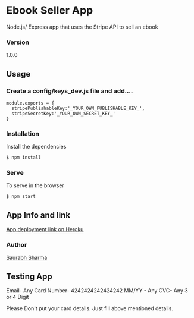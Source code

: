 # Ebook Seller App

Node.js/ Express app that uses the Stripe API to sell an ebook

### Version
1.0.0

## Usage

### Create a config/keys_dev.js file and add....

````
module.exports = {
  stripePublishableKey:'_YOUR_OWN_PUBLISHABLE_KEY_',
  stripeSecretKey:'_YOUR_OWN_SECRET_KEY_'
}
````

### Installation

Install the dependencies

```sh
$ npm install
```

### Serve
To serve in the browser

```sh
$ npm start
```

## App Info and link
<a href="https://shrouded-atoll-81528.herokuapp.com/">App deployment link on Heroku</a>
### Author

<a href="http://www.philsaurabh.wordpress.com">Saurabh Sharma</a>

## Testing App
Email- Any Card Number- 4242424242424242 MM/YY - Any CVC- Any 3 or 4 Digit

Please Don't put your card details. Just fill above mentioned details.
